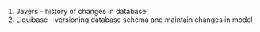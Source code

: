 1. Javers - history of changes in database
2. Liquibase - versioning database schema and maintain changes in model